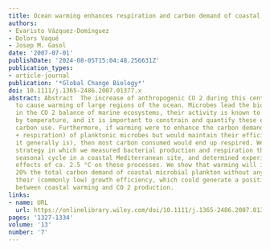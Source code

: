 ```yaml
---
title: Ocean warming enhances respiration and carbon demand of coastal microbial plankton
authors:
- Evaristo Vázquez-Domínguez
- Dolors Vaqué
- Josep M. Gasol
date: '2007-07-01'
publishDate: '2024-08-05T15:04:48.256631Z'
publication_types:
- article-journal
publication: '*Global Change Biology*'
doi: 10.1111/j.1365-2486.2007.01377.x
abstract: Abstract  The increase of anthropogenic CO 2 during this century is expected
  to cause warming of large regions of the ocean. Microbes lead the biological role
  in the CO 2 balance of marine ecosystems, their activity is known to be influenced
  by temperature, and it is important to constrain and quantify these effects on bacterial
  carbon use. Furthermore, if warming were to enhance the carbon demand (production
  + respiration) of planktonic microbes but would maintain their efficiency low (as
  it generally is), then most carbon consumed would end up respired. We designed a
  strategy in which we measured bacterial production and respiration throughout a
  seasonal cycle in a coastal Mediterranean site, and determined experimentally the
  effects of ca. 2.5 °C on these processes. We show that warming will increase nearly
  20% the total carbon demand of coastal microbial plankton without any effect on
  their (commonly low) growth efficiency, which could generate a positive feedback
  between coastal warming and CO 2 production.
links:
- name: URL
  url: https://onlinelibrary.wiley.com/doi/10.1111/j.1365-2486.2007.01377.x
pages: '1327-1334'
volume: '13'
number: '7'
---
```

